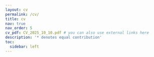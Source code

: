 ```yaml
---
layout: cv
permalink: /cv/
title: cv
nav: true
nav_order: 5
cv_pdf: CV_2025_10_10.pdf # you can also use external links here
description: '* denotes equal contribution'
toc:
  sidebar: left
---
```

